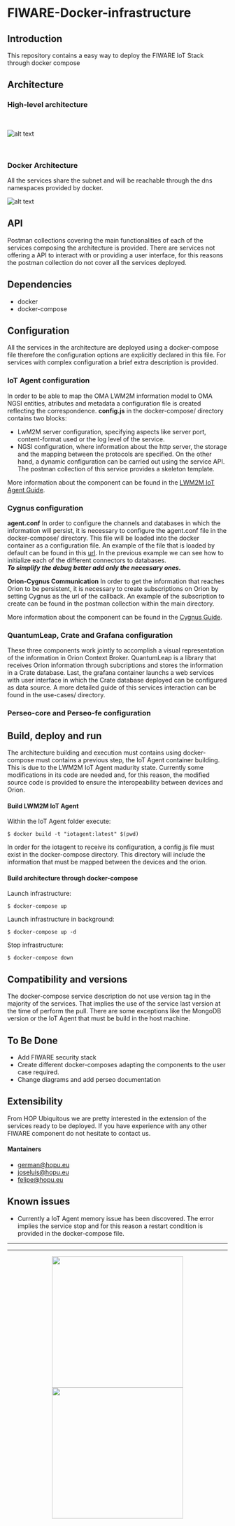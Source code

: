 # FIWARE-Docker-infrastructure

## Introduction
This repository contains a easy way to deploy the FIWARE IoT Stack through docker compose  

## Architecture

### High-level architecture
<br>

![alt text](https://raw.githubusercontent.com/HOP-Ubiquitous/fiware-docker-infrastructure/master/images/architecture.png "Architecture image")

<br>

### Docker Architecture

All the services share the subnet and will be reachable through the dns namespaces provided by docker. 

![alt text](https://raw.githubusercontent.com/HOP-Ubiquitous/fiware-docker-infrastructure/master/images/network.png "Docker network image")


## API
Postman collections covering the main functionalities of each of the services composing the architecture is provided.
There are services not offering a API to interact with or providing a user interface, for this reasons the postman
collection do not cover all the services deployed.


## Dependencies
  * docker
  * docker-compose

## Configuration
All the services in the architecture are deployed using a docker-compose file therefore the configuration options
are explicitly declared in this file. For services with complex configuration a brief extra description is provided.

### IoT Agent configuration
In order to be able to map the OMA LWM2M information model to OMA NGSI entities, atributes and metadata a configuration
file is created reflecting the correspondence. **config.js** in the docker-compose/ directory contains two blocks:
- LwM2M server configuration, specifying aspects like server port, content-format used or the log level of the service.
- NGSI configuration, where information about the http server, the storage and the mapping between the protocols are
specified. On the other hand, a dynamic configuration can be carried out using the service API. The postman collection of this service
provides a skeleton template.

More information about the component can be found in the [LWM2M IoT Agent Guide](http://fiware-iotagent-lwm2m.readthedocs.io/en/latest/).

### Cygnus configuration
**agent.conf** In order to configure the channels and databases in which the information will persist, 
               it is necessary to configure the agent.conf file in the docker-compose/ directory.
               This file will be loaded into the docker container as a configuration file.
               An example of the file that is loaded by default can be found in this [url](https://github.com/telefonicaid/fiware-cygnus/blob/master/docker/cygnus-ngsi/agent.conf).
               In the previous example we can see how to initialize each of the different connectors to databases.
               <br><b>_To simplify the debug better add only the necessary ones._</b>

**Orion-Cygnus Communication** In order to get the information that reaches Orion to be persistent, it is necessary to 
create subscriptions on Orion by setting Cygnus as the url of the callback. An example of the subscription to create can 
be found in the postman collection within the main directory.

More information about the component can be found in the [Cygnus Guide](http://fiware-cygnus.readthedocs.io/en/latest/).

### QuantumLeap, Crate and Grafana configuration
These three components work jointly to accomplish a visual representation of the information in Orion Context Broker.
QuantumLeap is a library that receives Orion information through subcriptions and stores the information in a Crate database.
Last, the grafana container launchs a web services with user interface in which the Crate database deployed can be configured
as data source. A more detailed guide of this services interaction can be found in the use-cases/ directory.

### Perseo-core and Perseo-fe configuration

## Build, deploy and run
The architecture building and execution must contains using docker-compose must contains a previous step, the IoT Agent
container building. This is due to the LWM2M IoT Agent madurity state. Currently some modifications in its code are needed
and, for this reason, the modified source code is provided to ensure the interopeability between devices and Orion.

#### Build LWM2M IoT Agent

Within the IoT Agent folder execute:

```
$ docker build -t "iotagent:latest" $(pwd)
```

In order for the iotagent to receive its configuration, a config.js 
file must exist in the docker-compose directory. This directory will 
include the information that must be mapped between the devices and 
the orion.

#### Build architecture through docker-compose 

Launch infrastructure:

```
$ docker-compose up
``` 

Launch infrastructure in background:
```
$ docker-compose up -d
```

Stop infrastructure:
```
$ docker-compose down
```

## Compatibility and versions
The docker-compose service description do not use version tag in the majority of the services. That implies the use of 
the service last version at the time of perform the pull.
There are some exceptions like the MongoDB version or the IoT Agent that must be build in the host machine. 

## To Be Done
* Add FIWARE security stack
* Create different docker-composes adapting the components to the user case required.
* Change diagrams and add perseo documentation

## Extensibility
From HOP Ubiquitous we are pretty interested in the extension of the services ready to be deployed. If you have experience
with any other FIWARE component do not hesitate to contact us. 

#### Mantainers
- german@hopu.eu
- joseluis@hopu.eu
- felipe@hopu.eu

## Known issues
* Currently a IoT Agent memory issue has been discovered. The error implies the service stop and for this reason a restart
condition is provided in the docker-compose file. 

---
***
<p align="center">
<img src="http://www.hopu.eu/wp-content/uploads/2016/05/HOP_LOGO_NEW_LINE.png" width=300/>
<img src="http://www.fiware4industry.com/wp-content/uploads/2015/11/FIWARE-for-Industry.png" width=300/>
<p>
